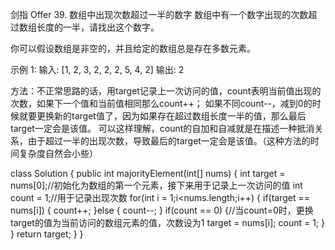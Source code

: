 剑指 Offer 39. 数组中出现次数超过一半的数字
数组中有一个数字出现的次数超过数组长度的一半，请找出这个数字。

你可以假设数组是非空的，并且给定的数组总是存在多数元素。

示例 1:
输入: [1, 2, 3, 2, 2, 2, 5, 4, 2]
输出: 2

方法：不正常思路的话，用target记录上一次访问的值，count表明当前值出现的次数，如果下一个值和当前值相同那么count++；
如果不同count--，减到0的时候就要更换新的target值了，因为如果存在超过数组长度一半的值，那么最后target一定会是该值。
可以这样理解，count的自加和自减就是在描述一种抵消关系，由于超过一半的出现次数，导致最后的target一定会是该值。（这种方法的时间复杂度自然会小些）

class Solution {
    public int majorityElement(int[] nums) {
        int target = nums[0];//初始化为数组的第一个元素，接下来用于记录上一次访问的值
		int count = 1;//用于记录出现次数
		for(int i = 1;i<nums.length;i++) {
			if(target == nums[i]) {
				count++;
			}else {
				count--;
			}
			if(count == 0) {//当count=0时，更换target的值为当前访问的数组元素的值，次数设为1
				target = nums[i];
				count = 1;
			}
		}
		return target;
    }
}
